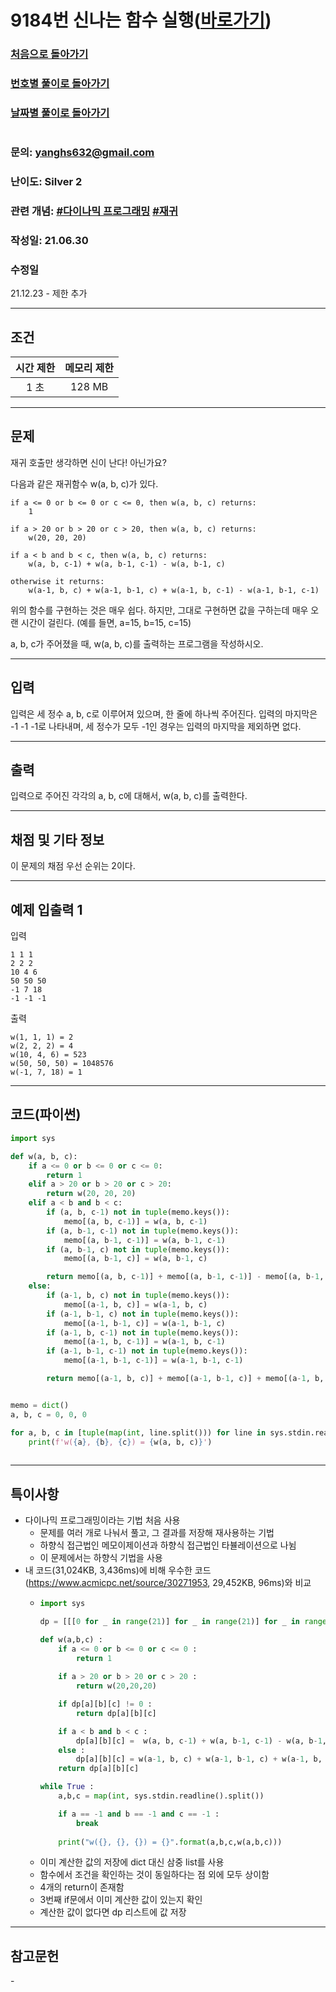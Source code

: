 # 9184번 신나는 함수 실행([바로가기](https://www.acmicpc.net/problem/9184))

### [처음으로 돌아가기](/README.md)
### [번호별 풀이로 돌아가기](README.md)
### [날짜별 풀이로 돌아가기](/Sort%20by%20date.md)
#
### 문의: yanghs632@gmail.com
### 난이도: Silver 2
### 관련 개념: [#다이나믹 프로그래밍](https://www.acmicpc.net/problemset?sort=ac_desc&algo=25) [#재귀](https://www.acmicpc.net/problemset?sort=ac_desc&algo=62)
### 작성일: 21.06.30
### 수정일
21.12.23 - 제한 추가

---
## 조건
시간 제한|메모리 제한
:---:|:---:
1 초|128 MB

---
## 문제
재귀 호출만 생각하면 신이 난다! 아닌가요?

다음과 같은 재귀함수 w(a, b, c)가 있다.

```
if a <= 0 or b <= 0 or c <= 0, then w(a, b, c) returns:
    1

if a > 20 or b > 20 or c > 20, then w(a, b, c) returns:
    w(20, 20, 20)

if a < b and b < c, then w(a, b, c) returns:
    w(a, b, c-1) + w(a, b-1, c-1) - w(a, b-1, c)

otherwise it returns:
    w(a-1, b, c) + w(a-1, b-1, c) + w(a-1, b, c-1) - w(a-1, b-1, c-1)
```
위의 함수를 구현하는 것은 매우 쉽다. 하지만, 그대로 구현하면 값을 구하는데 매우 오랜 시간이 걸린다. (예를 들면, a=15, b=15, c=15)

a, b, c가 주어졌을 때, w(a, b, c)를 출력하는 프로그램을 작성하시오.

---
## 입력
입력은 세 정수 a, b, c로 이루어져 있으며, 한 줄에 하나씩 주어진다. 입력의 마지막은 -1 -1 -1로 나타내며, 세 정수가 모두 -1인 경우는 입력의 마지막을 제외하면 없다.

---
## 출력
입력으로 주어진 각각의 a, b, c에 대해서, w(a, b, c)를 출력한다.

---
## 채점 및 기타 정보

이 문제의 채점 우선 순위는 2이다.

---
## 예제 입출력 1
입력
```
1 1 1
2 2 2
10 4 6
50 50 50
-1 7 18
-1 -1 -1
```

출력
```
w(1, 1, 1) = 2
w(2, 2, 2) = 4
w(10, 4, 6) = 523
w(50, 50, 50) = 1048576
w(-1, 7, 18) = 1
```

---
## 코드(파이썬)
```python
import sys

def w(a, b, c):
    if a <= 0 or b <= 0 or c <= 0:
        return 1
    elif a > 20 or b > 20 or c > 20:
        return w(20, 20, 20)
    elif a < b and b < c:
        if (a, b, c-1) not in tuple(memo.keys()):
            memo[(a, b, c-1)] = w(a, b, c-1)
        if (a, b-1, c-1) not in tuple(memo.keys()):
            memo[(a, b-1, c-1)] = w(a, b-1, c-1)
        if (a, b-1, c) not in tuple(memo.keys()):
            memo[(a, b-1, c)] = w(a, b-1, c)

        return memo[(a, b, c-1)] + memo[(a, b-1, c-1)] - memo[(a, b-1, c)]
    else:
        if (a-1, b, c) not in tuple(memo.keys()):
            memo[(a-1, b, c)] = w(a-1, b, c)
        if (a-1, b-1, c) not in tuple(memo.keys()):
            memo[(a-1, b-1, c)] = w(a-1, b-1, c)
        if (a-1, b, c-1) not in tuple(memo.keys()):
            memo[(a-1, b, c-1)] = w(a-1, b, c-1)
        if (a-1, b-1, c-1) not in tuple(memo.keys()):
            memo[(a-1, b-1, c-1)] = w(a-1, b-1, c-1)

        return memo[(a-1, b, c)] + memo[(a-1, b-1, c)] + memo[(a-1, b, c-1)] - memo[(a-1, b-1, c-1)]


memo = dict()
a, b, c = 0, 0, 0

for a, b, c in [tuple(map(int, line.split())) for line in sys.stdin.readlines()[:-1]]:
    print(f'w({a}, {b}, {c}) = {w(a, b, c)}')
        
```

---
## 특이사항
- 다이나믹 프로그래밍이라는 기법 처음 사용
  - 문제를 여러 개로 나눠서 풀고, 그 결과를 저장해 재사용하는 기법
  - 하향식 접근법인 메모이제이션과 하향식 접근법인 타뷸레이션으로 나뉨
  - 이 문제에서는 하향식 기법을 사용
- 내 코드(31,024KB, 3,436ms)에 비해 우수한 코드(https://www.acmicpc.net/source/30271953, 29,452KB, 96ms)와 비교
  - ```python
    import sys

    dp = [[[0 for _ in range(21)] for _ in range(21)] for _ in range(21)]

    def w(a,b,c) :
        if a <= 0 or b <= 0 or c <= 0 :
            return 1
        
        if a > 20 or b > 20 or c > 20 :
            return w(20,20,20)

        if dp[a][b][c] != 0 :
            return dp[a][b][c]

        if a < b and b < c :
            dp[a][b][c] =  w(a, b, c-1) + w(a, b-1, c-1) - w(a, b-1, c)
        else :
            dp[a][b][c] = w(a-1, b, c) + w(a-1, b-1, c) + w(a-1, b, c-1) - w(a-1, b-1, c-1)
        return dp[a][b][c]

    while True :
        a,b,c = map(int, sys.stdin.readline().split())

        if a == -1 and b == -1 and c == -1 :
            break
        
        print("w({}, {}, {}) = {}".format(a,b,c,w(a,b,c)))
    ```
  - 이미 계산한 값의 저장에 dict 대신 삼중 list를 사용
  - 함수에서 조건을 확인하는 것이 동일하다는 점 외에 모두 상이함
  - 4개의 return이 존재함
  - 3번째 if문에서 이미 계산한 값이 있는지 확인
  - 계산한 값이 없다면 dp 리스트에 값 저장

---
## 참고문헌
\-